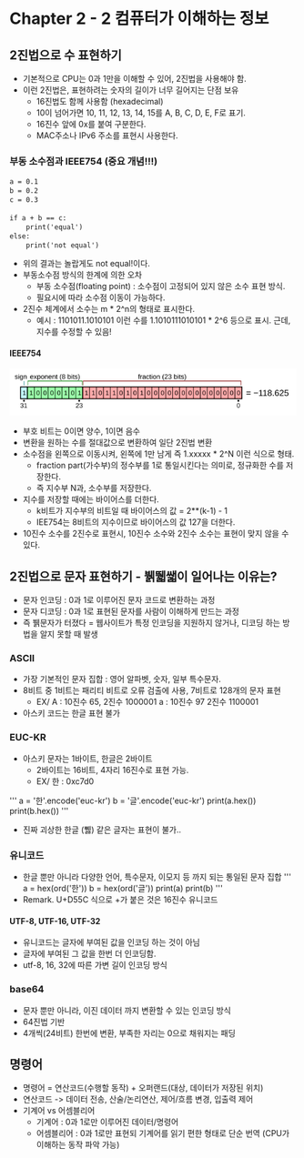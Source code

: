 # Chapter 2 - 2 컴퓨터가 이해하는 정보

## 2진법으로 수 표현하기
- 기본적으로 CPU는 0과 1만을 이해할 수 있어, 2진법을 사용해야 함.
- 이런 2진법은, 표현하려는 숫자의 길이가 너무 길어지는 단점 보유
  - 16진법도 함께 사용함 (hexadecimal)
  - 10이 넘어가면 10, 11, 12, 13, 14, 15를 A, B, C, D, E, F로 표기.
  - 16진수 앞에 0x를 붙여 구분한다.
  - MAC주소나 IPv6 주소를 표현시 사용한다.

### 부동 소수점과 IEEE754 (중요 개념!!!)

```
a = 0.1
b = 0.2
c = 0.3

if a + b == c:
    print('equal')
else:
    print('not equal')
```
- 위의 결과는 놀랍게도 not equal!이다.
- 부동소수점 방식의 한계에 의한 오차
  - 부동 소수점(floating point) : 소수점이 고정되어 있지 않은 소수 표현 방식.
  - 필요시에 따라 소수점 이동이 가능하다.
- 2진수 체계에서 소수는 m * 2^n의 형태로 표시한다. 
  - 예시 : 1101011.1010101 이런 수를 1.1010111010101 * 2^6 등으로 표시. 근데, 지수를 수정할 수 있음!

#### IEEE754

![alt text](02_02_01.png)

- 부호 비트는 0이면 양수, 1이면 음수
- 변환을 원하는 수를 절대값으로 변환하여 일단 2진법 변환
- 소수점을 왼쪽으로 이동시켜, 왼쪽에 1만 남게 즉 1.xxxxx * 2^N 이런 식으로 형태.
  - fraction part(가수부)의 정수부를 1로 통일시킨다는 의미로, 정규화한 수를 저장한다.
  - 즉 지수부 N과, 소수부를 저장한다.
- 지수를 저장할 때에는 바이어스를 더한다.
  - k비트가 지수부의 비트일 때 바이어스의 값 = 2**(k-1) - 1
  - IEE754는 8비트의 지수이므로 바이어스의 값 127을 더한다.
- 10진수 소수를 2진수로 표현시, 10진수 소수와 2진수 소수는 표현이 맞지 않을 수 있다.


## 2진법으로 문자 표현하기 - 뷁뛟쌟이 일어나는 이유는?
- 문자 인코딩 : 0과 1로 이루어진 문자 코드로 변환하는 과정
- 문자 디코딩 : 0과 1로 표현된 문자를 사람이 이해하게 만드는 과정
- 즉 뷁문자가 터졌다 = 웹사이트가 특정 인코딩을 지원하지 않거나, 디코딩 하는 방법을 알지 못할 때 발생

### ASCII
- 가장 기본적인 문자 집합 : 영어 알파벳, 숫자, 일부 특수문자.
- 8비트 중 1비트는 패리티 비트로 오류 검출에 사용, 7비트로 128개의 문자 표현
  - EX/ A : 10진수 65, 2진수 1000001   a : 10진수 97  2진수 1100001
- 아스키 코드는 한글 표현 불가

### EUC-KR
- 아스키 문자는 1바이트, 한글은 2바이트
  - 2바이트는 16비트, 4자리 16진수로 표현 가능.
  - EX/ 한 : 0xc7d0

'''
a = '한'.encode('euc-kr')
b = '글'.encode('euc-kr')
print(a.hex())
print(b.hex())
'''
- 진짜 괴상한 한글 (쀓) 같은 글자는 표현이 불가..

### 유니코드
- 한글 뿐만 아니라 다양한 언어, 특수문자, 이모지 등 까지 되는 통일된 문자 집합
'''
a = hex(ord('한'))
b = hex(ord('글'))
print(a)
print(b)
'''
- Remark. U+D55C 식으로 +가 붙은 것은 16진수 유니코드

#### UTF-8, UTF-16, UTF-32
- 유니코드는 글자에 부여된 값을 인코딩 하는 것이 아님
- 글자에 부여된 그 값을 한번 더 인코딩함.
- utf-8, 16, 32에 따른 가변 길이 인코딩 방식
  
### base64
- 문자 뿐만 아니라, 이진 데이터 까지 변환할 수 있는 인코딩 방식
- 64진법 기반
- 4개씩(24비트) 한번에 변환, 부족한 자리는 0으로 채워지는 패딩

## 명령어
- 명령어 = 연산코드(수행할 동작) + 오퍼랜드(대상, 데이터가 저장된 위치)
- 연산코드 -> 데이터 전송, 산술/논리연산, 제어/흐름 변경, 입출력 제어
- 기계어 vs 어셈블리어
  - 기계어 : 0과 1로만 이루어진 데이터/명령어
  - 어셈블리어 : 0과 1로만 표현되 기계어를 읽기 편한 형태로 단순 번역 (CPU가 이해하는 동작 파악 가능)